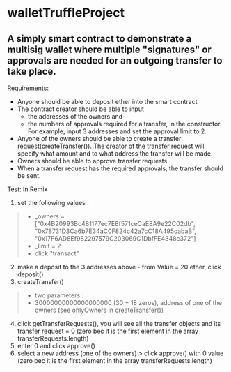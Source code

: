 # walletTruffleProject
## A simply smart contract to demonstrate a multisig wallet where multiple "signatures" or approvals are needed for an outgoing transfer to take place.

Requirements:

- Anyone should be able to deposit ether into the smart contract
- The contract creator should be able to input 
  - the addresses of the owners and 
  - the numbers of approvals required for a transfer, in the constructor. For example, input 3 addresses and set the approval limit to 2. 
- Anyone of the owners should be able to create a transfer request(createTransfer()). The creator of the transfer request will specify what amount and to what address the transfer will be made.
- Owners should be able to approve transfer requests.
- When a transfer request has the required approvals, the transfer should be sent. 


Test: In Remix
1. set the following values :
> - _owners = ["0x4B20993Bc481177ec7E8f571ceCaE8A9e22C02db", "0x78731D3Ca6b7E34aC0F824c42a7cC18A495cabaB", "0x17F6AD8Ef982297579C203069C1DbfFE4348c372"]
> - _limit  = 2
> - click "transact"

2. make a deposit to the 3 addresses above - from Value = 20 ether, click deposit()
3. createTransfer() 
> - two parameters :
> - 30000000000000000000 (30 + 18 zeros), address of one of the owners (see onlyOwners in createTransfer())          
4. click getTransferRequests(), you will see all the transfer objects and its transfer request = 0 (zero bec it is the first element in the array transferRequests.length)
5. enter 0 and click approve()
6. select a new address (one of the owners) > click approve() with 0 value (zero bec it is the first element in the array transferRequests.length)

